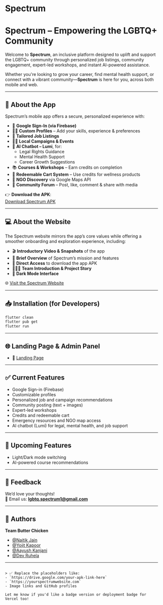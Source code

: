 # Spectrum

# Spectrum – Empowering the LGBTQ+ Community

Welcome to **Spectrum**, an inclusive platform designed to uplift and support the LGBTQ+ community through personalized job listings, community engagement, expert-led workshops, and instant AI-powered assistance.

Whether you're looking to grow your career, find mental health support, or connect with a vibrant community—**Spectrum** is here for you, across both mobile and web.

---

## 📱 About the App

Spectrum’s mobile app offers a secure, personalized experience with:

- 🔐 **Google Sign-In (via Firebase)**
- 🧑‍💻 **Custom Profiles** – Add your skills, experience & preferences
- 💼 **Tailored Job Listings**
- 🏳️‍🌈 **Local Campaigns & Events**
- 🧠 **AI Chatbot – Lumi**, for:
  - Legal Rights Guidance
  - Mental Health Support
  - Career Growth Suggestions
- 📚 **Courses & Workshops** – Earn credits on completion
- 🛒 **Redeemable Cart System** – Use credits for wellness products
- 🧭 **NGO Discovery** via Google Maps API
- 📢 **Community Forum** – Post, like, comment & share with media

👉 **Download the APK**:  
[Download Spectrum APK](https://drive.google.com/file/d/13WLd_nN9BE56JxYhej5pbVDOxXB3z0O4/view?usp=sharing)

---

## 💻 About the Website

The Spectrum website mirrors the app’s core values while offering a smoother onboarding and exploration experience, including:

- 🎬 **Introductory Video & Snapshots** of the app  
- 🧾 **Brief Overview** of Spectrum’s mission and features  
- 🔗 **Direct Access** to download the app APK  
- 🧑‍🤝‍🧑 **Team Introduction & Project Story**  
- 🌙 **Dark Mode Interface**  

🌐 [Visit the Spectrum Website](https://spectrum-olive-ten.vercel.app/)

---


## 📥 Installation (for Developers)

```bash
flutter clean
flutter pub get
flutter run
```

---

## 🌐 Landing Page & Admin Panel

- 🔗 [Landing Page](https://spectrum-eight-bice.vercel.app/)


---

## ✅ Current Features

- Google Sign-in (Firebase)
- Customizable profiles
- Personalized job and campaign recommendations
- Community posting (text + images)
- Expert-led workshops
- Credits and redeemable cart
- Emergency resources and NGO map access
- AI chatbot (Lumi) for legal, mental health, and job support

---

## 🚀 Upcoming Features

- Light/Dark mode switching  
- AI-powered course recommendations  

---

## 🧠 Feedback

We’d love your thoughts!  
📧 Email us: **lgbtq.spectrum1@gmail.com**

---

## 👥 Authors

**Team Butter Chicken**   
- [@Naitik Jain](https://github.com/ParadoxNJ005)  
- [@Yojit Kapoor](https://github.com/your-profile)  
- [@Aayush Kanjani](https://github.com/your-profile)  
- [@Dev Ruhela](https://github.com/your-profile)

---

```

> ✅ Replace the placeholders like:
- `https://drive.google.com/your-apk-link-here`
- `https://yourspectrumwebsite.com`
- Image links and GitHub profiles

Let me know if you'd like a badge version or deployment badge for Vercel too!
